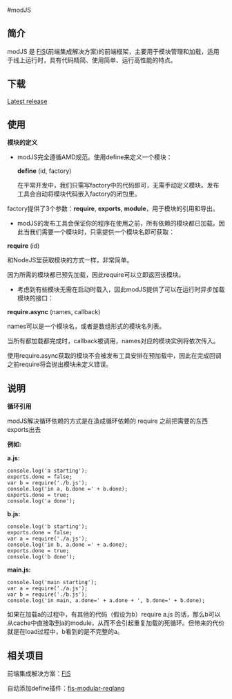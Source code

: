 ﻿#modJS


## 简介

modJS 是 [FIS](https://github.com/fouber/fis)(前端集成解决方案)的前端框架，主要用于模块管理和加载，适用于线上运行时，具有代码精简、使用简单、运行高性能的特点。

## 下载

[Latest release](https://raw.github.com/zjcqoo/mod/master/mod.js)

## 使用

**模块的定义**

* modJS完全遵循AMD规范。使用define来定义一个模块：

  **define** (id, factory)

  在平常开发中，我们只需写factory中的代码即可，无需手动定义模块。发布工具会自动将模块代码嵌入factory的闭包里。

 factory提供了3个参数：**require**, **exports**, **module**，用于模块的引用和导出。

* modJS的发布工具会保证你的程序在使用之前，所有依赖的模块都已加载。因此当我们需要一个模块时，只需提供一个模块名即可获取：

 **require** (id)

 和NodeJS里获取模块的方式一样，非常简单。

 因为所需的模块都已预先加载，因此require可以立即返回该模块。

* 考虑到有些模块无需在启动时载入，因此modJS提供了可以在运行时异步加载模块的接口：

 **require.async** (names, callback)

 names可以是一个模块名，或者是数组形式的模块名列表。

 当所有都加载都完成时，callback被调用，names对应的模块实例将依次传入。

  使用require.async获取的模块不会被发布工具安排在预加载中，因此在完成回调之前require将会抛出模块未定义错误。


## 说明

**循环引用**

modJS解决循环依赖的方式是在造成循环依赖的 require 之前把需要的东西exports出去

**例如:**

**a.js:**

	console.log('a starting');
	exports.done = false;
	var b = require('./b.js');
	console.log('in a, b.done =' + b.done);
	exports.done = true;
	console.log('a done');

**b.js:**

	console.log('b starting');
	exports.done = false;
	var a = require('./a.js');
	console.log('in b, a.done =' + a.done);
	exports.done = true;
	console.log('b done');

**main.js:**

	console.log('main starting');
	var a = require('./a.js');
	var b = require('./b.js');
	console.log('in main, a.done=' + a.done + ', b.done=' + b.done);

如果在加载a的过程中，有其他的代码（假设为b）require a.js 的话，那么b可以从cache中直接取到a的module，从而不会引起重复加载的死循环。但带来的代价就是在load过程中，b看到的是不完整的a。





## 相关项目

前端集成解决方案：[FIS](https://github.com/fouber/fis)

自动添加define插件：[fis-modular-reqlang](https://github.com/fouber/fis-modular-reqlang)
